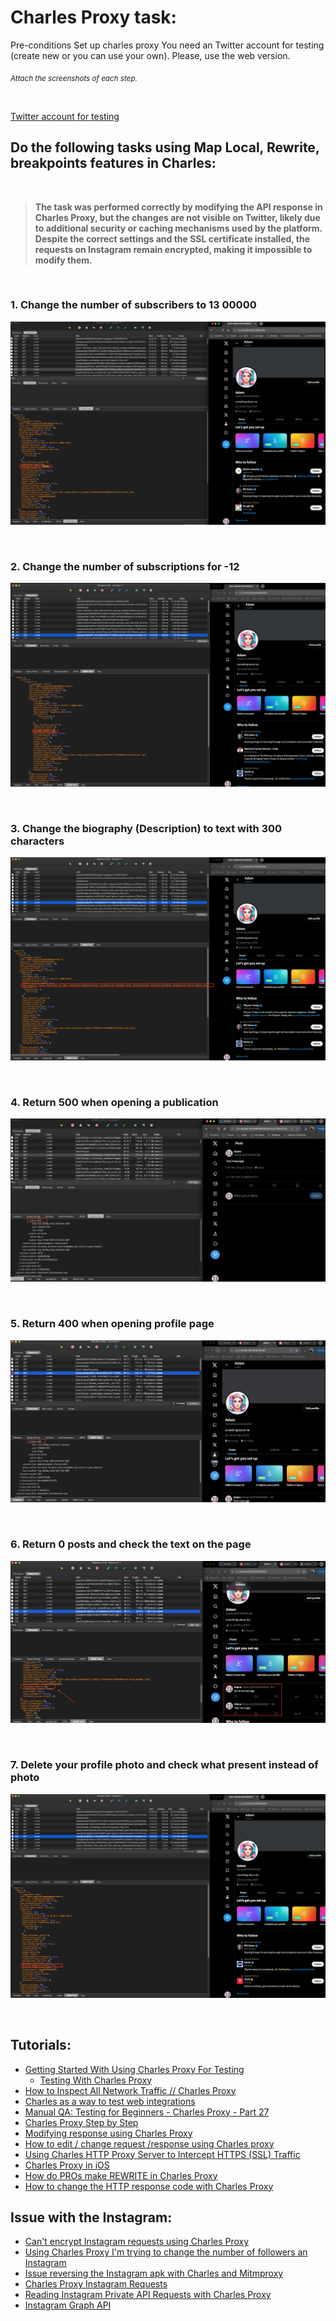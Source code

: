 # Charles Proxy task: 

Pre-conditions
Set up charles proxy
You need an Twitter account for testing (create new or you can use your own). Please, use the web version.

<sub>*Attach the screenshots of each step.*</sub>

<br>

[Twitter account for testing](https://x.com/Adam83358958280)

## Do the following tasks using Map Local, Rewrite, breakpoints features in Charles:

<br>

> **The task was performed correctly by modifying the API response in Charles Proxy, but the changes are not visible on Twitter, likely due to additional security or caching mechanisms used by the platform. <br> Despite the correct settings and the SSL certificate installed, the requests on Instagram remain encrypted, making it impossible to modify them.**

<br> 

### 1. Change the number of subscribers to 13 00000

![Solution_1](img/Solution_1.png)

<br>

### 2. Change the number of subscriptions for -12

![Solution_2](img/Solution_2.png)

<br>

### 3. Change the biography (Description) to text with 300 characters

![Solution_3](img/Solution_3.png)

<br>

### 4. Return 500 when opening a publication

![Solution_4](img/Solution_4.png)

<br>

### 5. Return 400 when opening profile page

![Solution_5](img/Solution_5.png)

<br>

### 6. Return 0 posts and check the text on the page

![Solution_6](img/Solution_6.png)

<br>

### 7. Delete your profile photo and check what present instead of photo

![Solution_7](img/Solution_7.png)

<br>

## Tutorials:

- [Getting Started With Using Charles Proxy For Testing](https://www.youtube.com/watch?v=lf2yCklqdyo&t=549s)
    - [Testing With Charles Proxy](https://nicolalindgren.com/testing-with-charles-proxy-part-1/)
- [How to Inspect All Network Traffic // Charles Proxy](https://www.youtube.com/watch?v=RwfeH5ahxCg)
- [Charles as a way to test web integrations](https://www.youtube.com/watch?v=v8RYWEUPSK8)
- [Manual QA: Testing for Beginners - Charles Proxy - Part 27](https://www.youtube.com/watch?v=tEvQg_mwlHk)
- [Charles Proxy Step by Step](https://www.youtube.com/watch?v=nEcz0Dw9IQI&list=PLNRoIKv4RbroQ51nSWoXKLHGMKjOqjrry)
- [Modifying response using Charles Proxy](https://www.youtube.com/watch?v=DWSGX5lsJxw)
- [How to edit / change request /response using Charles proxy](https://www.youtube.com/watch?v=vtlsTIBEi7s&t=336s)
- [Using Charles HTTP Proxy Server to Intercept HTTPS (SSL) Traffic](https://www.youtube.com/watch?v=AElqiF6VSZI)
- [Charles Proxy in iOS](https://www.youtube.com/watch?v=qp3Q3E_DSB4)
- [How do PROs make REWRITE in Charles Proxy](https://www.youtube.com/watch?v=YEY7Vdqjm_Q)
- [How to change the HTTP response code with Charles Proxy](https://www.youtube.com/watch?v=0228QtlCGY4)

## Issue with the Instagram:

- [Can't encrypt Instagram requests using Charles Proxy](https://stackoverflow.com/questions/60278132/cant-encrypt-instagram-requests-using-charles-proxy)
- [Using Charles Proxy I'm trying to change the number of followers an Instagram](https://stackoverflow.com/questions/78390094/using-charles-proxy-im-trying-to-change-the-number-of-followers-an-instagram-ac)
- [Issue reversing the Instagram apk with Charles and Mitmproxy](https://github.com/subzeroid/instagrapi/discussions/666)
- [Charles Proxy Instagram Requests](https://github.com/aliforever/charles-proxy-instagram-requests)
- [Reading Instagram Private API Requests with Charles Proxy](https://archive.ph/2022.10.13-160735/https://adw0rd.com/2020/03/26/sniffing-instagram-charles-proxy/en/#selection-227.0-227.57)
- [Instagram Graph API](https://developers.facebook.com/docs/instagram-api)
